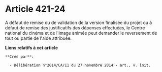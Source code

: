 # Article 421-24

A défaut de remise ou de validation de la version finalisée du projet ou à défaut de remise des justificatifs des dépenses
effectuées, le Centre national du cinéma et de l'image animée peut demander le reversement de tout ou partie de l'aide
attribuée.

**Liens relatifs à cet article**

	**Créé par**:

	  - Délibération n°2014/CA/11 du 27 novembre 2014 - art., v. init.
